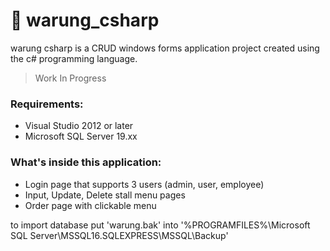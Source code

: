 # 📖 warung_csharp
warung csharp is a CRUD windows forms application project created using the c# programming language.

> Work In Progress
### Requirements:
- Visual Studio 2012 or later
- Microsoft SQL Server 19.xx

### What's inside this application: 
- Login page that supports 3 users (admin, user, employee)
- Input, Update, Delete stall menu pages
- Order page with clickable menu

to import database put 'warung.bak' into '%PROGRAMFILES%\Microsoft SQL Server\MSSQL16.SQLEXPRESS\MSSQL\Backup\'